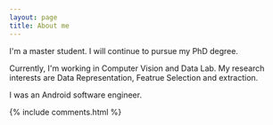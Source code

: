 ```yaml
---
layout: page
title: About me 
---
```


I'm a master student. I will continue to pursue my PhD degree.
<p>
Currently, I'm working in Computer Vision and Data Lab.
My research interests are Data Representation, Featrue Selection and extraction.
<p>
I was an Android software engineer.
<p>

{% include comments.html %}




